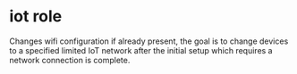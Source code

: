 # iot role

Changes wifi configuration if already present, the goal is to change devices to a specified limited IoT network after the initial setup which requires a network connection is complete.
